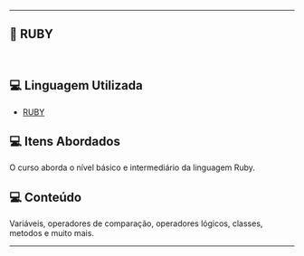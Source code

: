 
---
## 🚀 RUBY
<br>

## 💻 Linguagem Utilizada

- [RUBY](https://www.ruby-lang.org/pt/)

## 💻 Itens Abordados

O curso aborda o nível básico e intermediário da linguagem Ruby.

## 💻 Conteúdo

Variáveis, operadores de comparação, operadores lógicos, classes, metodos e muito mais.

---
   
